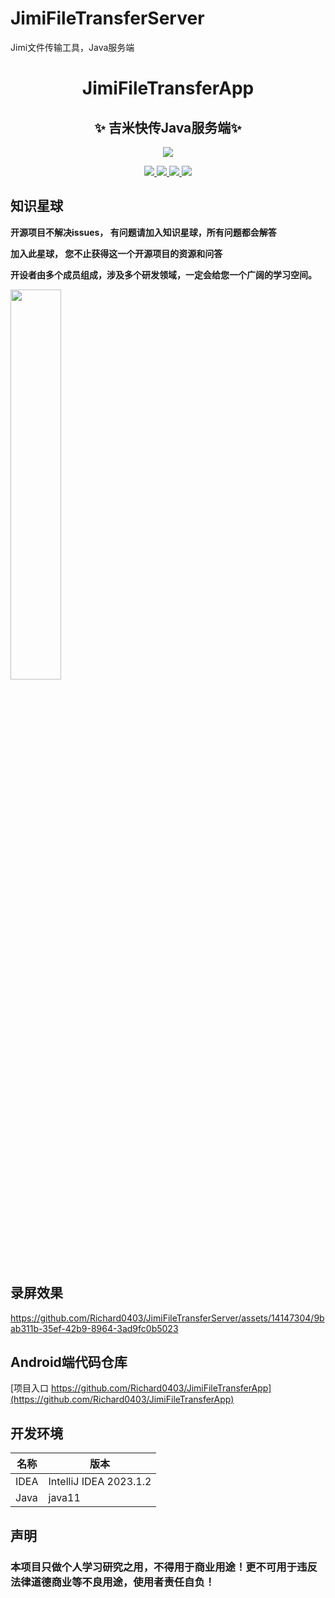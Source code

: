# JimiFileTransferServer
Jimi文件传输工具，Java服务端

<h1 align="center">JimiFileTransferApp</h1>

<p align="center"><h2 align="center">✨ 吉米快传Java服务端✨</h2></p>
<p align="center">
<a href="https://github.com/Richard0403/JimiFileTransferServer/LICENSE">
<img src="https://img.shields.io/badge/license-MIT-blue.svg">
</a>
</p>
<p align="center">
<a href="https://github.com/Richard0403/JimiFileTransferServer">
<img src="https://img.shields.io/github/stars/Richard0403/JimiFileTransferServer?style=social">
</a>
<a href="https://github.com/Richard0403/JimiFileTransferServer">
<img src="https://img.shields.io/github/forks/Richard0403/JimiFileTransferServer?style=social">
</a>
<a href="https://github.com/Richard0403/JimiFileTransferServer">
<img src="https://img.shields.io/github/issues/Richard0403/JimiFileTransferServer?style=social">
</a>
<a href="https://github.com/Richard0403/JimiFileTransferServer">
<img src="https://img.shields.io/github/issues-closed/Richard0403/JimiFileTransferServer?style=social">
</a></p>

## 知识星球
**开源项目不解决issues， 有问题请加入知识星球，所有问题都会解答**

**加入此星球， 您不止获得这一个开源项目的资源和问答**

**开设者由多个成员组成，涉及多个研发领域，一定会给您一个广阔的学习空间。**

<img  src="https://github.com/Richard0403/dy-auto/assets/14147304/a0ad00a5-f2f5-4ae8-93ce-9622374dbd2a" width="40%" />


## 录屏效果


https://github.com/Richard0403/JimiFileTransferServer/assets/14147304/9bab311b-35ef-42b9-8964-3ad9fc0b5023


## Android端代码仓库

[项目入口 https://github.com/Richard0403/JimiFileTransferApp](https://github.com/Richard0403/JimiFileTransferApp)

## 开发环境
| 名称             | 版本                  |
|----------------|---------------------|
| IDEA        | IntelliJ IDEA 2023.1.2 | 
| Java | java11             |


## 声明
<h3>本项目只做个人学习研究之用，不得用于商业用途！更不可用于违反法律道德商业等不良用途，使用者责任自负！</h3>
